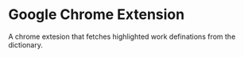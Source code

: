 # Google Chrome Extension
A chrome extesion that fetches highlighted work definations from the dictionary.